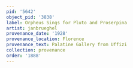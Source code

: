 ```yaml
---
pid: '5642'
object_pid: '3838'
label: Orpheus Sings for Pluto and Proserpina
artist: janbrueghel
provenance_date: '1928'
provenance_location: Florence
provenance_text: Palatine Gallery from Uffizi
collection: provenance
order: '1888'
---
```


